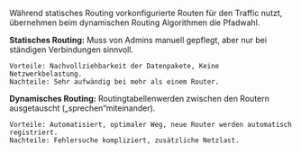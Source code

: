 Während statisches Routing vorkonfigurierte Routen für den Traffic nutzt, übernehmen beim dynamischen Routing Algorithmen die Pfadwahl.

**Statisches Routing:** 
Muss von Admins manuell gepflegt, aber nur bei ständigen Verbindungen sinnvoll.

	Vorteile: Nachvollziehbarkeit der Datenpakete, Keine Netzwerkbelastung.
	Nachteile: Sehr aufwändig bei mehr als einem Router.

**Dynamisches Routing:**
Routingtabellenwerden zwischen den Routern ausgetauscht („sprechen“miteinander).

	Vorteile: Automatisiert, optimaler Weg, neue Router werden automatisch registriert.
	Nachteile: Fehlersuche kompliziert, zusätzliche Netzlast.